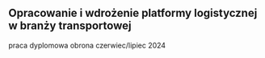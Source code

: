 ## Opracowanie i wdrożenie platformy logistycznej w branży transportowej
praca dyplomowa 
obrona czerwiec/lipiec 2024
